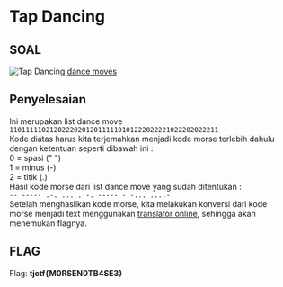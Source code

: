 # Tap Dancing

## SOAL
![Tap Dancing](https://user-images.githubusercontent.com/26424136/83102869-bf8c1000-a0df-11ea-9735-a2ca95230a30.PNG)
[dance moves](https://static.tjctf.org/518d6851c71c5482dbd5bbe812b678684238c8f4e9e9b3d95a188f7db83a0870_cipher.txt)

## Penyelesaian
Ini merupakan list dance move `1101111102120222020120111110101222022221022202022211`
<br> Kode diatas harus kita terjemahkan menjadi kode morse terlebih dahulu dengan ketentuan seperti dibawah ini :
<br> 0 = spasi (" ")
<br> 1 = minus (-)
<br> 2 = titik (.)
<br> Hasil kode morse dari list dance move yang sudah ditentukan :
<br> `-- ----- .-. ... . -. ----- - -... ....- `
<br> Setelah menghasilkan kode morse, kita melakukan konversi dari kode morse menjadi text menggunakan [translator online](https://morsify.net/), sehingga akan menemukan flagnya.

## FLAG
Flag: <b>tjctf{M0RSEN0TB4SE3}</b>
